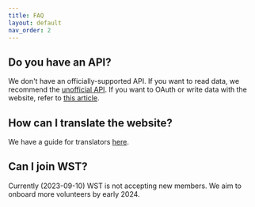 ```yaml
---
title: FAQ
layout: default
nav_order: 2
---
```


## Do you have an API?

We don't have an officially-supported API. If you want to read data, we recommend the [unofficial API](https://wca-rest-api.robiningelbrecht.be/). If you want to OAuth or write data with the website, refer to [this article](https://docs.worldcubeassociation.org/knowledge_base/v0_api.html).

## How can I translate the website?

We have a guide for translators [here](https://docs.worldcubeassociation.org/guides/translating_the_website.html).

## Can I join WST?

Currently (2023-09-10) WST is not accepting new members. We aim to onboard more volunteers by early 2024.
